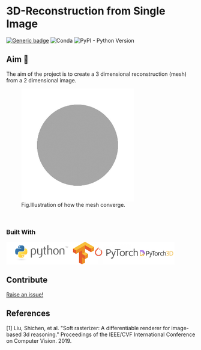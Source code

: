 # 3D-Reconstruction from Single Image

[![Generic badge](https://img.shields.io/badge/under_construction-<orange>.svg)]()
![Conda](https://img.shields.io/conda/pn/conda-forge/python?color=blue&label=platform&logo=ubuntu&logoColor=white)
![PyPI - Python Version](https://img.shields.io/pypi/pyversions/Tensorflow?logo=python&logoColor=yellow)

<!-- ABOUT THE PROJECT -->
## Aim 🎯
The aim of the project is to create a 3 dimensional reconstruction (mesh) from a 2 dimensional image.
<br/>
<figure>
  <img src="imgs/out_silhouette.gif" alt="OUTPUT" align="center" height="300px" />
  <figcaption>Fig.Illustration of how the mesh converge.</figcaption>
</figure>
<br/>

### Built With

<img src="imgs/python-logo.png" alt="python3.6" align="left" height="60px" />
<img src="imgs/tf.png" alt="Tensorflow 2.0" align="left" height="60px" />
<img src="imgs/pytorch.jpeg" alt="PyTorch" align="left" height="60px" />
<img src="imgs/pytorch3d.png" alt="PyTorch3D" align="center" height="60px" />


<br />
<!-- CONTRIBUTING -->

<!-- LICENSE -->

<!-- CONTACT -->
## Contribute
<a href="https://github.com/sarathcani/3D-Reconstruction-from-Single-Image/issues/new" >Raise an issue!</a>
<!-- ACKNOWLEDGEMENTS -->
## References
<a id="1">[1]</a> 
Liu, Shichen, et al. "Soft rasterizer: A differentiable renderer for image-based 3d reasoning." Proceedings of the IEEE/CVF International Conference on Computer Vision. 2019.
